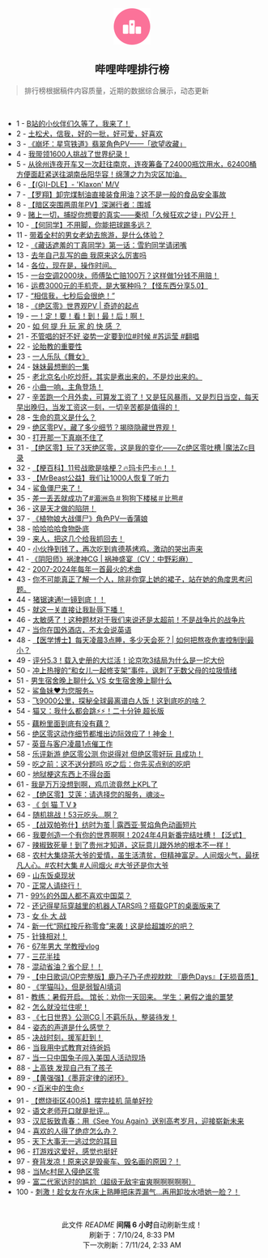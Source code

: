 <div align="center">
    <img src="./assets/icon_rank.png" alt="logo" />
    <h2>哔哩哔哩排行榜</h>
</div>

> 排行榜根据稿件内容质量，近期的数据综合展示，动态更新

<br />

<ul><li><span>1 - <a href=https://www.bilibili.com/BV1vw4m1a7Vk>B站的小伙伴们久等了，我来了！</a></span></li><li><span>2 - <a href=https://www.bilibili.com/BV15S421R7ca>土松犬，信我，好的一批，好可爱，好喜欢</a></span></li><li><span>3 - <a href=https://www.bilibili.com/BV19i421Y7q1>《崩坏：星穹铁道》翡翠角色PV——「欲望收藏」</a></span></li><li><span>4 - <a href=https://www.bilibili.com/BV1JW421d7yU>我带领1600人挑战了世界纪录！</a></span></li><li><span>5 - <a href=https://www.bilibili.com/BV12Z421K7Pt>从徐州连夜开车又一次赶往南京，连夜筹备了24000瓶饮用水，62400桶方便面赶紧送往湖南岳阳华容！绵薄之力为灾区加油。</a></span></li><li><span>6 - <a href=https://www.bilibili.com/BV1zx4y1x74t>【(G)I-DLE】- 'Klaxon' M/V</a></span></li><li><span>7 - <a href=https://www.bilibili.com/BV1cE421P7CJ>【罗翔】卸完煤制油直接装食用油？这不是一般的食品安全事故</a></span></li><li><span>8 - <a href=https://www.bilibili.com/BV1Wy411i7Zk>【暗区突围两周年PV】深渊行者：围城</a></span></li><li><span>9 - <a href=https://www.bilibili.com/BV1ny411i7jy>赌上一切，捕捉你想要的真实——秦彻「久候狂欢之徒」PV公开！</a></span></li><li><span>10 - <a href=https://www.bilibili.com/BV1oH4y1F7P9>【何同学】不用脚，你能把球踢多远？</a></span></li><li><span>11 - <a href=https://www.bilibili.com/BV1vb421E7y7>带着全村的男女老幼去旅游，是什么体验？</a></span></li><li><span>12 - <a href=https://www.bilibili.com/BV1zz421z7CP>《藏话遮羞的丁真同学》第一话：雪豹同学请闭嘴</a></span></li><li><span>13 - <a href=https://www.bilibili.com/BV1zZ421T7uP>去年自己乱写的曲 我原来这么厉害吗</a></span></li><li><span>14 - <a href=https://www.bilibili.com/BV1wi421Y7rW>各位，现在是，操作时间。</a></span></li><li><span>15 - <a href=https://www.bilibili.com/BV18M4m127FG>一台空调2000块，师傅坠亡赔100万？这样做1分钱不用赔！</a></span></li><li><span>16 - <a href=https://www.bilibili.com/BV1j4421U7Uc>运费3000元的手机壳，是大冤种吗？【怪东西分享5.0】</a></span></li><li><span>17 - <a href=https://www.bilibili.com/BV1FS421R7Km>“相信我，七秒后会很绝！”</a></span></li><li><span>18 - <a href=https://www.bilibili.com/BV1GE4m1R7k5>《绝区零》世界观PV | 奇迹的起点</a></span></li><li><span>19 - <a href=https://www.bilibili.com/BV1Ex4y1x7eq>一！定！要！看！到！最！后！啊！</a></span></li><li><span>20 - <a href=https://www.bilibili.com/BV184421U78W>如 何 提 升 玩 家 的 快 感 ？</a></span></li><li><span>21 - <a href=https://www.bilibili.com/BV1zz421z7KE>不管唱的好不好 姿势一定要到位#时候 #苏运莹 #翻唱</a></span></li><li><span>22 - <a href=https://www.bilibili.com/BV14b421E7gK>论胎教的重要性</a></span></li><li><span>23 - <a href=https://www.bilibili.com/BV1om421G7uE>一人乐队《舞女》</a></span></li><li><span>24 - <a href=https://www.bilibili.com/BV1XE421c7ji>妹妹最想删的一集</a></span></li><li><span>25 - <a href=https://www.bilibili.com/BV1am421G7BZ>老北京名小吃炒肝，其实是煮出来的，不是炒出来的。</a></span></li><li><span>26 - <a href=https://www.bilibili.com/BV1R1421b7kC>小曲一响，主角登场！</a></span></li><li><span>27 - <a href=https://www.bilibili.com/BV1Bf421z7GG>辛苦跑一个月外卖，可算发工资了！又是狂风暴雨，又是烈日当空，每天早出晚归，当发工资这一刻，一切辛苦都是值得的！</a></span></li><li><span>28 - <a href=https://www.bilibili.com/BV1FS411w7mb>生命的意义是什么？</a></span></li><li><span>29 - <a href=https://www.bilibili.com/BV1C4421D7Qn>绝区零PV，藏了多少细节？揭晓隐藏世界观！</a></span></li><li><span>30 - <a href=https://www.bilibili.com/BV1FwageNEuG>打开那一下真崩不住了</a></span></li><li><span>31 - <a href=https://www.bilibili.com/BV1d1421b7Rq>【绝区零】玩了3天绝区零，这是我的变化——Zc绝区零吐槽 |魔法Zc目录</a></span></li><li><span>32 - <a href=https://www.bilibili.com/BV1Dm421G7qM>【梗百科】11号战歌是啥梗？🔥玛卡巴卡🔥！！</a></span></li><li><span>33 - <a href=https://www.bilibili.com/BV171421k7j9>【MrBeast公益】我们让1000人恢复了听力</a></span></li><li><span>34 - <a href=https://www.bilibili.com/BV1Cb421n7zX>鲨鱼僵尸来了！</a></span></li><li><span>35 - <a href=https://www.bilibili.com/BV1PS411w7VA>差一丢丟就成功了#湄洲岛＃狗狗下楼梯＃比熊#</a></span></li><li><span>36 - <a href=https://www.bilibili.com/BV13W421d7vA>这是天才做的陷阱！</a></span></li><li><span>37 - <a href=https://www.bilibili.com/BV1yT421r7rV>《植物娘大战僵尸》角色PV—香蒲娘</a></span></li><li><span>38 - <a href=https://www.bilibili.com/BV1J1421b7oc>哈哈哈哈食物卧底</a></span></li><li><span>39 - <a href=https://www.bilibili.com/BV14J4m1M7oC>来人，把这几个给我抓回去！</a></span></li><li><span>40 - <a href=https://www.bilibili.com/BV1ny411i79Y>小伙挣到钱了，再次吃到肯德基烤鸡，激动的哭出声来</a></span></li><li><span>41 - <a href=https://www.bilibili.com/BV1Em421g7kA>《阴阳师》祸津神CG | 祸神盛宴（CV：中野彩麻）</a></span></li><li><span>42 - <a href=https://www.bilibili.com/BV1gw4m1Y7Ss>2007-2024年每年一首最火的术曲</a></span></li><li><span>43 - <a href=https://www.bilibili.com/BV1am421G7TT>你不可能真正了解一个人，除非你穿上她的裙子，站在她的角度思考问题。</a></span></li><li><span>44 - <a href=https://www.bilibili.com/BV1rz421z76t>猪锯速通!一镜到底！！</a></span></li><li><span>45 - <a href=https://www.bilibili.com/BV1xZ421T7bt>就这一关直接让我耻辱下播！</a></span></li><li><span>46 - <a href=https://www.bilibili.com/BV14y411i7hs>太敏感了！这种题材对于我们来说还是太超前！不是战争片的战争片</a></span></li><li><span>47 - <a href=https://www.bilibili.com/BV1JM4m127f4>当你在国外酒店，不太会说英语</a></span></li><li><span>48 - <a href=https://www.bilibili.com/BV1rx4y1t7XT>【医学博士】每天凌晨3点睡，多少天会死？| 如何把熬夜危害控制到最小？</a></span></li><li><span>49 - <a href=https://www.bilibili.com/BV1M1421k7NM>评分5.3！载入史册的大烂活！论京吹3结局为什么是一坨大份</a></span></li><li><span>50 - <a href=https://www.bilibili.com/BV1aM4m127CD>冲上热搜的“和女儿一起修支架”事件，讽刺了无数父母的垃圾情绪</a></span></li><li><span>51 - <a href=https://www.bilibili.com/BV17Z421T7e6>男生宿舍晚上聊什么 VS 女生宿舍晚上聊什么</a></span></li><li><span>52 - <a href=https://www.bilibili.com/BV1u1421k72N>鲨鱼妹❤️为您服务~</a></span></li><li><span>53 - <a href=https://www.bilibili.com/BV1gf421q7nU>飞9000公里，探秘全球最离谱白人饭！这到底吃的啥？</a></span></li><li><span>54 - <a href=https://www.bilibili.com/BV1kM4m117Fw>猫又：我什么都会跳⚡️⚡️！二十分钟 超长版</a></span></li><li><span>55 - <a href=https://www.bilibili.com/BV1aT421Y72o>藕粉里面到底有没有藕？</a></span></li><li><span>56 - <a href=https://www.bilibili.com/BV1vm421g7oV>绝区零这动作细节都堆出边际效应了！神金！</a></span></li><li><span>57 - <a href=https://www.bilibili.com/BV1DE421c7Qz>英音与客户凌晨1点催工作</a></span></li><li><span>58 - <a href=https://www.bilibili.com/BV1Ny411i7zs>乐评新游 绝区零公测 你说得对 但绝区零好玩 且成功！</a></span></li><li><span>59 - <a href=https://www.bilibili.com/BV1WJ4m1M7AR>吃之前：这不送分题吗 吃之后：你先买点别的吃吧</a></span></li><li><span>60 - <a href=https://www.bilibili.com/BV1ZM4m117Kj>地狱梗这东西上不得台面</a></span></li><li><span>61 - <a href=https://www.bilibili.com/BV1dT421r7YC>我是万万没想到啊，鸡爪流竟然上KPL了</a></span></li><li><span>62 - <a href=https://www.bilibili.com/BV1Ex4y1t7dE>【绝区零】艾莲：请选择您的服务，魂淡~</a></span></li><li><span>63 - <a href=https://www.bilibili.com/BV1sW421R7Bp>《 剑 猫 T V 》</a></span></li><li><span>64 - <a href=https://www.bilibili.com/BV1sE421P7fW>随机挑战！53元吃头…啊？</a></span></li><li><span>65 - <a href=https://www.bilibili.com/BV1FZ421u7Z2>【战双帕弥什】纺时为茧 | 露西亚·誓焰角色动画短片</a></span></li><li><span>66 - <a href=https://www.bilibili.com/BV1n6421f75a>我要创造一个有你的世界啊啊！2024年4月新番完结吐槽！【泛式】</a></span></li><li><span>67 - <a href=https://www.bilibili.com/BV1VZ421u7K3>辣椒致死量！到了贵州才知道，这玩意儿跟外地的根本不一样！</a></span></li><li><span>68 - <a href=https://www.bilibili.com/BV1zZ421T7u3>农村大集烧茶大爷的爱情，虽生活清贫，但精神富足。人间烟火气，最抚凡人心。#农村大集 #人间烟火 #大爷还是你大爷</a></span></li><li><span>69 - <a href=https://www.bilibili.com/BV1mS411c7AS>山东饭桌现状</a></span></li><li><span>70 - <a href=https://www.bilibili.com/BV1zZ421T7Dm>正常人请绕行！</a></span></li><li><span>71 - <a href=https://www.bilibili.com/BV1dy411v7QA>99%的外国人都不喜欢中国菜？</a></span></li><li><span>72 - <a href=https://www.bilibili.com/BV1RH4y1w71f>还记得星际穿越里的机器人TARS吗？搭载GPT的桌面版来了</a></span></li><li><span>73 - <a href=https://www.bilibili.com/BV11r421T7Zf>女 仆 大 战</a></span></li><li><span>74 - <a href=https://www.bilibili.com/BV1nE4m1R75H>新一代“网红按斤称零食”来袭！这是给超雄吃的吧？</a></span></li><li><span>75 - <a href=https://www.bilibili.com/BV1eb421E7AR>针锋相对！</a></span></li><li><span>76 - <a href=https://www.bilibili.com/BV1Qi421Y742>67年男大 学教授vlog</a></span></li><li><span>77 - <a href=https://www.bilibili.com/BV1Cx4y1x7xy>三花半挂</a></span></li><li><span>78 - <a href=https://www.bilibili.com/BV1x4421D7Fb>混动省油？省个屁！！</a></span></li><li><span>79 - <a href=https://www.bilibili.com/BV1Hw4m1a7PW>【中日歌词/OP完整版】鹿乃子乃子虎视眈眈 『鹿色Days』【无损音质】</a></span></li><li><span>80 - <a href=https://www.bilibili.com/BV1ZH4y1w7Xw>《学猫叫》，但是弱智AI填词</a></span></li><li><span>81 - <a href=https://www.bilibili.com/BV1P4421U7zq>教练：暑假开启。 馆长：劝你一天回来。 学生：暑假之谁的噩梦</a></span></li><li><span>82 - <a href=https://www.bilibili.com/BV1ax4y1x7SK>怎么就没拦住呢！</a></span></li><li><span>83 - <a href=https://www.bilibili.com/BV1aE421A7ce>《七日世界》公测CG | 不羁乐队，整装待发！</a></span></li><li><span>84 - <a href=https://www.bilibili.com/BV1Jx4y1x73U>姿态的声道是什么感觉？</a></span></li><li><span>85 - <a href=https://www.bilibili.com/BV1ss421M7Ut>决战时刻，援军赶到！</a></span></li><li><span>86 - <a href=https://www.bilibili.com/BV1ym421g7kX>当我用中式教育对待爸妈</a></span></li><li><span>87 - <a href=https://www.bilibili.com/BV1ZH4y1w7yf>当一只中国兔子闯入美国人活动现场</a></span></li><li><span>88 - <a href=https://www.bilibili.com/BV1yr421T7GT>上高铁 发现自己有了孩子</a></span></li><li><span>89 - <a href=https://www.bilibili.com/BV13y411B71D>【黄强强】《墨菲定律的闭环》</a></span></li><li><span>90 - <a href=https://www.bilibili.com/BV1E1421b7zg>⚡百米中的生命⚡</a></span></li><li><span>91 - <a href=https://www.bilibili.com/BV191421b7Xv>【燃烧街区400杀】摆完挂机 简单好抄</a></span></li><li><span>92 - <a href=https://www.bilibili.com/BV1Yb421n7bq>语文老师开口就是批评…</a></span></li><li><span>93 - <a href=https://www.bilibili.com/BV1SH4y1F7fG>汉尼扳致青春：用《See You Again》送别高考岁月，迎接崭新未来</a></span></li><li><span>94 - <a href=https://www.bilibili.com/BV1eZ421T78x>喜欢的人得了绝症怎么办？</a></span></li><li><span>95 - <a href=https://www.bilibili.com/BV1DZ421K78g>天下大事无一逃过您的耳目</a></span></li><li><span>96 - <a href=https://www.bilibili.com/BV1Yw4m1Y7H2>打游戏这爱好，感觉也挺好</a></span></li><li><span>97 - <a href=https://www.bilibili.com/BV1MS421R7Vk>脊背发凉！原来这是毁豪车、毁名画的原因？！</a></span></li><li><span>98 - <a href=https://www.bilibili.com/BV1oy411v7Hf>当Mc村民入侵绝区零</a></span></li><li><span>99 - <a href=https://www.bilibili.com/BV1if421z7ft>富二代家访时的尴尬（超级无敌宇宙爽啊啊啊啊啊）</a></span></li><li><span>100 - <a href=https://www.bilibili.com/BV1NZ421T73t>刺激！趁女友在水床上熟睡把床弄漏气…再用卸妆水喷她一脸？！</a></span></li></ul>

<br />

<p align=center>此文件 <i>README</i> <b>间隔 6 小时</b>自动刷新生成！<br>刷新于：7/10/24, 8:33 PM<br>下一次刷新：7/11/24, 2:33 AM</p>